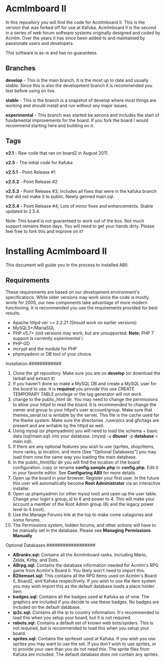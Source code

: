 
# Acmlmboard II
In this repository you will find the code for Acmlmboard II. This is the version that was forked off for use at Kafuka. Acmlmboard II is the second in a series of web forum software systems originally designed and coded by Acmlm. Over the years it has since been added to and maintained by passionate users and developers.

This software is as-is and has no guarantees.

Branches
-------
**develop** - This is the main branch. It is the most up to date and usually stable. Since this is also the development branch it is recommended you test before using on live.

**stable** - This is the branch is a snapshot of develop where most things are working and should install and run without any major issues.

**experimental** - This branch was started be xenons and includes the start of fundamental improvements for the board. If you fork the board I would recommend starting here and building on it.

Tags
-------
**v2.1** - Raw code that ran on board2 in August 2011.

**v2.5** - The initial code for Kafuka

**v2.5.1** - Point Release #1

**v2.5.2** - Point Release #2

**v2.5.3** - Point Release #3; Includes all fixes that were in the kafuka branch that did not make it to public. Newly genned main.sql.

**v2.5.4** - Point Release #4; Lots of minor fixes and enhancements. Stable updated to 2.5.4.

Note: This board is not guaranteed to work out of the box. Not much support remains these days. You will need to get your hands dirty.
Please feel free to fork this and improve on it!
# Installing Acmlmboard II
This document will guide you in the process to installed ABII.

Requirements
------------
These requirements are based on our development environment's specifications. While older versions may work since the code is mostly wrote for 2005, our new components take advantage of more modern functioning. It is recommended you use the requirements provided for best results.

- Apache httpd ver >= 2.2.21 (Should work on earlier versions)
- MySQL5+/MariaSQL
- PHP v5.7+ (old versions may work, but are unsupported. **Note:** PHP 7 support is currently *experimental* )
- PHP-GD
- mcrypt and the module for PHP
- phpmyadmin or DB tool of your choice.

Installation
############
1. Clone the git repository. Make sure you are on **develop** (or download the tarball and extract it)
2. If you haven't done so make a MySQL DB and create a MySQL user for the board to use. It is **required** you provide this use CREATE TEMPORARY TABLE privilege or the tag generator will not work.
3. change to the public_html dir. You may need to change the permissions to allow your httpd to read the board. It is recommended to change the owner and group to your httpd's user account/group. Make sure that themes_serial.txt is writable by the server. This file is the cache used for the theme system. Make sure the directories ./userpics and gfx/tags are present and are writable by the httpd as well. 
4. Using mysql (or phpmyadmin) you will need to load the schema + basic data (sql/main.sql) into your database. (mysql -u **dbuser** -p **database** < main.sql). 
5. If there are any optional features you wish to use (sprites, shop/items, more ranks, ip location, and more [See "Optional Databases"] you may load them now the same way you loading the main database.
6. In the public_html/lib/ dir you will find the location of the board configuration. copy or rename **config.sample.php** to **config.php**. Edit it in your favorite editor. See **Configuring ABII** for more details
7. Open up the board in your browser. Register your first user. In the future this user will automatically become **Root Administrator** via an interactive installer. 
8. Open up phpmyadmin (or other mysql tool) and open up the user table. Change your login's group_id to 6 and power to 4. This will make your account a member of the Root Admin group (6) and the legacy power level to 4 (root).
9. Use the Manage Forums link at the top to make come catagories and some forums.
10. The Permissions system, hidden forums, and other actions will have to be manually set in the database. Please see **Managing Permissions Manually**

Optional Databases
##################
- **ABranks.sql:** Contains all the Acmlmboard ranks. Including Mario, Zelda, Kirby, and Dots. 
- **ABrpg.sql:** Contains the database information  needed for Acmlm's RPG game from Acmlm's Board II. You likely won't need to import this.  
- **B2itemset.sql:** This contains all the RPG items used on Acmlm's Board II, Board2, and Kafuka respecitively. If you wish to use the item system you may wish import this as the default database loads a place holder item.
- **badges.sql:**  Contains all the badges used at Kafuka as of now. The graphics are included if you decide to use these badges. No badges are included on the default database.
- **ip2c.sql:**  Contains all the ip to country information. It's recommended to load this when you setup your board, but it is not required. 
- **robots.sql:** Contains a default set of known web bots/spiders. This is not required, but is recommended to load this when you setup your board.
- **sprites.sql:**  Contains the spriteset used at Kafuka. If you wish you use sprites you may want to use the set. If you don't wish to use sprites, or to provide your own than you do not need this. The sprite files from Kafuka are included. The default database does not contain any sprites.

